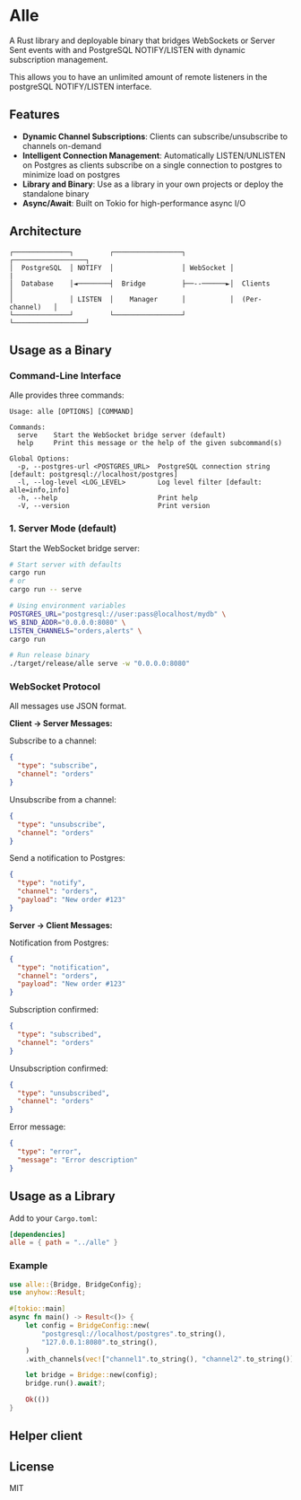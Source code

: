 # Alle

A Rust library and deployable binary that bridges WebSockets or Server Sent events with and PostgreSQL NOTIFY/LISTEN with dynamic subscription management.

This allows you to have an unlimited amount of remote listeners in the postgreSQL NOTIFY/LISTEN interface.

## Features

- **Dynamic Channel Subscriptions**: Clients can subscribe/unsubscribe to channels on-demand
- **Intelligent Connection Management**: Automatically LISTEN/UNLISTEN on Postgres as clients subscribe on a single connection to postgres to minimize load on postgres
- **Library and Binary**: Use as a library in your own projects or deploy the standalone binary
- **Async/Await**: Built on Tokio for high-performance async I/O

## Architecture

```
┌──────────────┐         ┌─────────────────┐           ┌──────────────────┐
│  PostgreSQL  │ NOTIFY  │                 │ WebSocket │                  |
│  Database    │◄────────┤  Bridge         ├──--──────►│  Clients         │
│              │ LISTEN  │    Manager      │           │  (Per-channel)   │
└──────────────┘         └─────────────────┘           └──────────────────┘
```


## Usage as a Binary

### Command-Line Interface

Alle provides three commands:

```
Usage: alle [OPTIONS] [COMMAND]

Commands:
  serve    Start the WebSocket bridge server (default)
  help     Print this message or the help of the given subcommand(s)

Global Options:
  -p, --postgres-url <POSTGRES_URL>  PostgreSQL connection string [default: postgresql://localhost/postgres]
  -l, --log-level <LOG_LEVEL>        Log level filter [default: alle=info,info]
  -h, --help                         Print help
  -V, --version                      Print version
```

### 1. Server Mode (default)

Start the WebSocket bridge server:

```bash
# Start server with defaults
cargo run
# or
cargo run -- serve

# Using environment variables
POSTGRES_URL="postgresql://user:pass@localhost/mydb" \
WS_BIND_ADDR="0.0.0.0:8080" \
LISTEN_CHANNELS="orders,alerts" \
cargo run

# Run release binary
./target/release/alle serve -w "0.0.0.0:8080"
```

### WebSocket Protocol

All messages use JSON format.

**Client → Server Messages:**

Subscribe to a channel:
```json
{
  "type": "subscribe",
  "channel": "orders"
}
```

Unsubscribe from a channel:
```json
{
  "type": "unsubscribe",
  "channel": "orders"
}
```

Send a notification to Postgres:
```json
{
  "type": "notify",
  "channel": "orders",
  "payload": "New order #123"
}
```

**Server → Client Messages:**

Notification from Postgres:
```json
{
  "type": "notification",
  "channel": "orders",
  "payload": "New order #123"
}
```

Subscription confirmed:
```json
{
  "type": "subscribed",
  "channel": "orders"
}
```

Unsubscription confirmed:
```json
{
  "type": "unsubscribed",
  "channel": "orders"
}
```

Error message:
```json
{
  "type": "error",
  "message": "Error description"
}
```

## Usage as a Library

Add to your `Cargo.toml`:

```toml
[dependencies]
alle = { path = "../alle" }
```

### Example

```rust
use alle::{Bridge, BridgeConfig};
use anyhow::Result;

#[tokio::main]
async fn main() -> Result<()> {
    let config = BridgeConfig::new(
        "postgresql://localhost/postgres".to_string(),
        "127.0.0.1:8080".to_string(),
    )
    .with_channels(vec!["channel1".to_string(), "channel2".to_string()]);

    let bridge = Bridge::new(config);
    bridge.run().await?;

    Ok(())
}
```

## Helper client



## License

MIT
